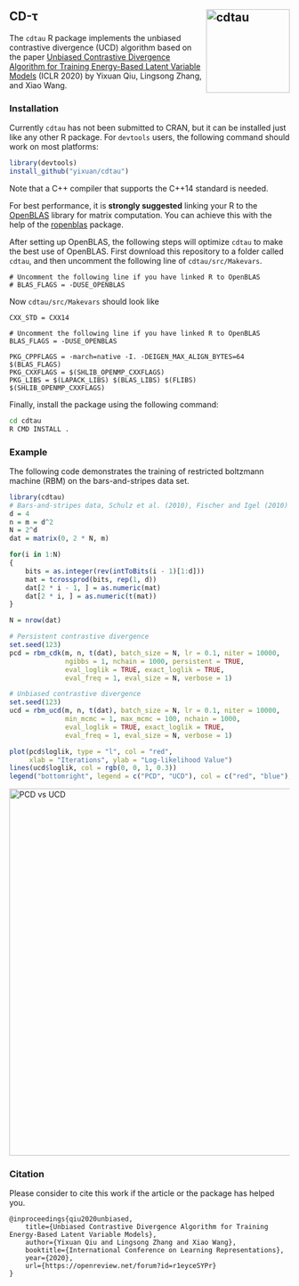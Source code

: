 ## CD-τ <img src="https://statr.me/images/sticker-cdtau.png" alt="cdtau" height="150px" align="right" />

The `cdtau` R package implements the unbiased contrastive divergence (UCD) algorithm based on the paper
[Unbiased Contrastive Divergence Algorithm for Training Energy-Based Latent Variable Models](https://openreview.net/forum?id=r1eyceSYPr) (ICLR 2020) by Yixuan Qiu, Lingsong Zhang, and Xiao Wang.

### Installation

Currently `cdtau` has not been submitted to CRAN, but it can be installed just like any other R
package. For `devtools` users, the following command should work on most platforms:

```r
library(devtools)
install_github("yixuan/cdtau")
```

Note that a C++ compiler that supports the C++14 standard is needed.

For best performance, it is **strongly suggested** linking your R to the
[OpenBLAS](https://www.openblas.net/) library for matrix computation. You can achieve this with the
help of the [ropenblas](https://prdm0.github.io/ropenblas/) package.

After setting up OpenBLAS, the following steps will optimize `cdtau` to make the best use of OpenBLAS.
First download this repository to a folder called `cdtau`, and then uncomment the following line of
`cdtau/src/Makevars`.

```
# Uncomment the following line if you have linked R to OpenBLAS
# BLAS_FLAGS = -DUSE_OPENBLAS
```

Now `cdtau/src/Makevars` should look like

```
CXX_STD = CXX14

# Uncomment the following line if you have linked R to OpenBLAS
BLAS_FLAGS = -DUSE_OPENBLAS

PKG_CPPFLAGS = -march=native -I. -DEIGEN_MAX_ALIGN_BYTES=64 $(BLAS_FLAGS)
PKG_CXXFLAGS = $(SHLIB_OPENMP_CXXFLAGS)
PKG_LIBS = $(LAPACK_LIBS) $(BLAS_LIBS) $(FLIBS) $(SHLIB_OPENMP_CXXFLAGS)

```

Finally, install the package using the following command:


```bash
cd cdtau
R CMD INSTALL .
```

### Example

The following code demonstrates the training of restricted boltzmann machine (RBM) on the
bars-and-stripes data set.

```r
library(cdtau)
# Bars-and-stripes data, Schulz et al. (2010), Fischer and Igel (2010)
d = 4
n = m = d^2
N = 2^d
dat = matrix(0, 2 * N, m)

for(i in 1:N)
{
    bits = as.integer(rev(intToBits(i - 1)[1:d]))
    mat = tcrossprod(bits, rep(1, d))
    dat[2 * i - 1, ] = as.numeric(mat)
    dat[2 * i, ] = as.numeric(t(mat))
}

N = nrow(dat)

# Persistent contrastive divergence
set.seed(123)
pcd = rbm_cdk(m, n, t(dat), batch_size = N, lr = 0.1, niter = 10000,
              ngibbs = 1, nchain = 1000, persistent = TRUE,
              eval_loglik = TRUE, exact_loglik = TRUE,
              eval_freq = 1, eval_size = N, verbose = 1)

# Unbiased contrastive divergence
set.seed(123)
ucd = rbm_ucd(m, n, t(dat), batch_size = N, lr = 0.1, niter = 10000,
              min_mcmc = 1, max_mcmc = 100, nchain = 1000,
              eval_loglik = TRUE, exact_loglik = TRUE,
              eval_freq = 1, eval_size = N, verbose = 1)

plot(pcd$loglik, type = "l", col = "red",
     xlab = "Iterations", ylab = "Log-likelihood Value")
lines(ucd$loglik, col = rgb(0, 0, 1, 0.3))
legend("bottomright", legend = c("PCD", "UCD"), col = c("red", "blue"), lwd = 2)

```

<img src="https://i.imgur.com/wTdhuC4.png" alt="PCD vs UCD" width="659px" />

### Citation

Please consider to cite this work if the article or the package has helped you.


```
@inproceedings{qiu2020unbiased,
    title={Unbiased Contrastive Divergence Algorithm for Training Energy-Based Latent Variable Models},
    author={Yixuan Qiu and Lingsong Zhang and Xiao Wang},
    booktitle={International Conference on Learning Representations},
    year={2020},
    url={https://openreview.net/forum?id=r1eyceSYPr}
}
```
